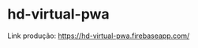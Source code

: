 # hd-virtual-pwa
<p>Link produção: <a href= "https://hd-virtual-pwa.firebaseapp.com/">https://hd-virtual-pwa.firebaseapp.com/</a></p>
